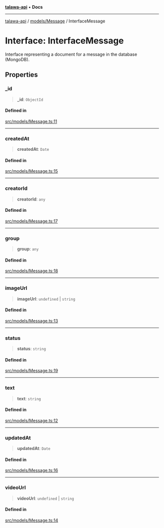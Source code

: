[**talawa-api**](../../../README.md) • **Docs**

***

[talawa-api](../../../modules.md) / [models/Message](../README.md) / InterfaceMessage

# Interface: InterfaceMessage

Interface representing a document for a message in the database (MongoDB).

## Properties

### \_id

> **\_id**: `ObjectId`

#### Defined in

[src/models/Message.ts:11](https://github.com/PalisadoesFoundation/talawa-api/blob/6712e9940a5702665afc506fa9f6e9d7e1dc7991/src/models/Message.ts#L11)

***

### createdAt

> **createdAt**: `Date`

#### Defined in

[src/models/Message.ts:15](https://github.com/PalisadoesFoundation/talawa-api/blob/6712e9940a5702665afc506fa9f6e9d7e1dc7991/src/models/Message.ts#L15)

***

### creatorId

> **creatorId**: `any`

#### Defined in

[src/models/Message.ts:17](https://github.com/PalisadoesFoundation/talawa-api/blob/6712e9940a5702665afc506fa9f6e9d7e1dc7991/src/models/Message.ts#L17)

***

### group

> **group**: `any`

#### Defined in

[src/models/Message.ts:18](https://github.com/PalisadoesFoundation/talawa-api/blob/6712e9940a5702665afc506fa9f6e9d7e1dc7991/src/models/Message.ts#L18)

***

### imageUrl

> **imageUrl**: `undefined` \| `string`

#### Defined in

[src/models/Message.ts:13](https://github.com/PalisadoesFoundation/talawa-api/blob/6712e9940a5702665afc506fa9f6e9d7e1dc7991/src/models/Message.ts#L13)

***

### status

> **status**: `string`

#### Defined in

[src/models/Message.ts:19](https://github.com/PalisadoesFoundation/talawa-api/blob/6712e9940a5702665afc506fa9f6e9d7e1dc7991/src/models/Message.ts#L19)

***

### text

> **text**: `string`

#### Defined in

[src/models/Message.ts:12](https://github.com/PalisadoesFoundation/talawa-api/blob/6712e9940a5702665afc506fa9f6e9d7e1dc7991/src/models/Message.ts#L12)

***

### updatedAt

> **updatedAt**: `Date`

#### Defined in

[src/models/Message.ts:16](https://github.com/PalisadoesFoundation/talawa-api/blob/6712e9940a5702665afc506fa9f6e9d7e1dc7991/src/models/Message.ts#L16)

***

### videoUrl

> **videoUrl**: `undefined` \| `string`

#### Defined in

[src/models/Message.ts:14](https://github.com/PalisadoesFoundation/talawa-api/blob/6712e9940a5702665afc506fa9f6e9d7e1dc7991/src/models/Message.ts#L14)
